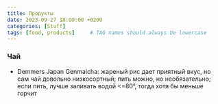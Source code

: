 ```yaml
---
title: Продукты
date: 2023-09-27 18:00:00 +0200
categories: [Stuff]
tags: [food, products]     # TAG names should always be lowercase
---
```


### Чай

- Demmers Japan Genmaicha: жареный рис дает приятный вкус, но сам чай довольно низкосортный; пить можно, но необязательно; если пить, лучше заливать водой <=80°, тогда хотя бы меньше горчит
